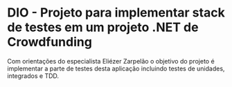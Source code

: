# DIO - Projeto para implementar stack de testes em um projeto .NET de Crowdfunding

Com orientações do especialista Eliézer Zarpelão o objetivo do projeto é implementar a parte de testes desta aplicação incluindo testes de unidades, integrados e TDD.
